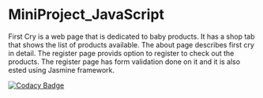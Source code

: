 # MiniProject_JavaScript
First Cry is a web page that is dedicated to baby products. It has a shop tab that shows the list of products available. The about page describes first cry in detail. The register page provids option to register to check out the products. The register page has form validation done on it and it is also ested using Jasmine framework.

[![Codacy Badge](https://api.codacy.com/project/badge/Grade/6785bd9a56584a26981683e89d41647d)](https://app.codacy.com/gh/99002509/MiniProject_JavaScript?utm_source=github.com&utm_medium=referral&utm_content=99002509/MiniProject_JavaScript&utm_campaign=Badge_Grade)

